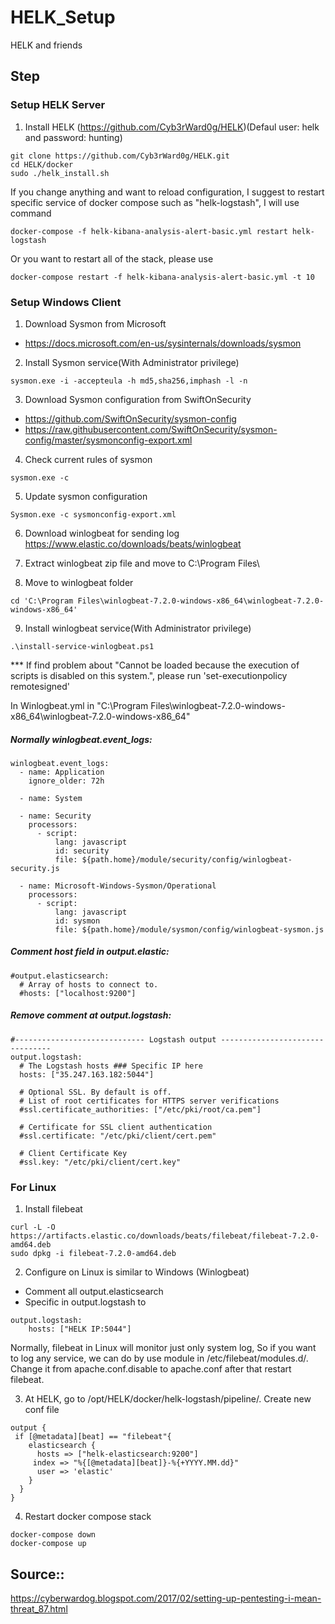 # HELK_Setup
HELK and friends
  
## Step  
### Setup HELK Server
1. Install HELK (https://github.com/Cyb3rWard0g/HELK)(Defaul user: helk and password: hunting)  
```
git clone https://github.com/Cyb3rWard0g/HELK.git  
cd HELK/docker
sudo ./helk_install.sh  
```  
If you change anything and want to reload configuration, I suggest to restart specific service of docker compose such as "helk-logstash", I will use command  
```
docker-compose -f helk-kibana-analysis-alert-basic.yml restart helk-logstash
```
Or you want to restart all of the stack, please use
```
docker-compose restart -f helk-kibana-analysis-alert-basic.yml -t 10
```
  
### Setup Windows Client  
1. Download Sysmon from Microsoft  
- https://docs.microsoft.com/en-us/sysinternals/downloads/sysmon  
  
2. Install Sysmon service(With Administrator privilege)  
```
sysmon.exe -i -accepteula -h md5,sha256,imphash -l -n  
```

3. Download Sysmon configuration from SwiftOnSecurity  
- https://github.com/SwiftOnSecurity/sysmon-config  
- https://raw.githubusercontent.com/SwiftOnSecurity/sysmon-config/master/sysmonconfig-export.xml  

4. Check current rules of sysmon  
```
sysmon.exe -c  
```

5. Update sysmon configuration
```
Sysmon.exe -c sysmonconfig-export.xml  
```
  
6. Download winlogbeat for sending log  
https://www.elastic.co/downloads/beats/winlogbeat  
  
7. Extract winlogbeat zip file and move to C:\Program Files\  
  
8. Move to winlogbeat folder  
```
cd 'C:\Program Files\winlogbeat-7.2.0-windows-x86_64\winlogbeat-7.2.0-windows-x86_64'  
```
  
9. Install winlogbeat service(With Administrator privilege)  
```
.\install-service-winlogbeat.ps1  
```
*** If find problem about "Cannot be loaded because the execution of scripts is disabled on this system.", please run 'set-executionpolicy remotesigned'  
  
In Winlogbeat.yml in "C:\Program Files\winlogbeat-7.2.0-windows-x86_64\winlogbeat-7.2.0-windows-x86_64"  
##### Normally winlogbeat.event_logs:  
```
winlogbeat.event_logs:
  - name: Application
    ignore_older: 72h

  - name: System

  - name: Security
    processors:
      - script:
          lang: javascript
          id: security
          file: ${path.home}/module/security/config/winlogbeat-security.js

  - name: Microsoft-Windows-Sysmon/Operational
    processors:
      - script:
          lang: javascript
          id: sysmon
          file: ${path.home}/module/sysmon/config/winlogbeat-sysmon.js
```
##### Comment host field in output.elastic:  
```
#output.elasticsearch:  
  # Array of hosts to connect to.  
  #hosts: ["localhost:9200"]  
```
##### Remove comment at output.logstash:  
```
#----------------------------- Logstash output --------------------------------
output.logstash:
  # The Logstash hosts ### Specific IP here
  hosts: ["35.247.163.182:5044"]

  # Optional SSL. By default is off.
  # List of root certificates for HTTPS server verifications
  #ssl.certificate_authorities: ["/etc/pki/root/ca.pem"]

  # Certificate for SSL client authentication
  #ssl.certificate: "/etc/pki/client/cert.pem"

  # Client Certificate Key
  #ssl.key: "/etc/pki/client/cert.key"
```  
  
### For Linux
1. Install filebeat  
```
curl -L -O https://artifacts.elastic.co/downloads/beats/filebeat/filebeat-7.2.0-amd64.deb
sudo dpkg -i filebeat-7.2.0-amd64.deb
```
  
2. Configure on Linux is similar to Windows (Winlogbeat)  
- Comment all output.elasticsearch  
- Specific in output.logstash to
```
output.logstash:
    hosts: ["HELK IP:5044"]
```
Normally, filebeat in Linux will monitor just only system log, So if you want to log any service, we can do by use module in /etc/filebeat/modules.d/. Change it from apache.conf.disable to apache.conf after that restart filebeat.

3. At HELK, go to /opt/HELK/docker/helk-logstash/pipeline/. Create new conf file
```
output {
 if [@metadata][beat] == "filebeat"{
    elasticsearch {
      hosts => ["helk-elasticsearch:9200"]
     index => "%{[@metadata][beat]}-%{+YYYY.MM.dd}"
      user => 'elastic'
    }
  }
}
```
4. Restart docker compose stack
```
docker-compose down
docker-compose up
```
## Source::
https://cyberwardog.blogspot.com/2017/02/setting-up-pentesting-i-mean-threat_87.html  

  
  
  
  
  
  

